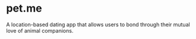 # pet.me
 A location-based dating app that allows users to bond through their mutual love of animal companions.
